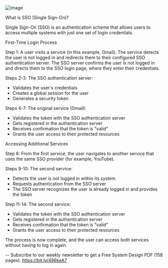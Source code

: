 ![image](https://github.com/user-attachments/assets/3cd73913-4483-4ccc-8fcf-517ec37395b8)

What is SSO (Single Sign-On)?

Single Sign-On (SSO) is an authentication scheme that allows users to access multiple systems with just one set of login credentials.

First-Time Login Process

Step 1: A user visits a service (in this example, Gmail). The service detects the user is not logged in and redirects them to their configured SSO authentication server. The SSO server confirms the user is not logged in and directs them to the SSO login page, where they enter their credentials.

Steps 2-3: The SSO authentication server:

- Validates the user's credentials
- Creates a global session for the user
- Generates a security token

Steps 4-7: The original service (Gmail):

- Validates the token with the SSO authentication server
- Gets registered in the authentication server
- Receives confirmation that the token is "valid"
- Grants the user access to their protected resources

Accessing Additional Services

Step 8: From the first service, the user navigates to another service that uses the same SSO provider (for example, YouTube).

Steps 9-10: The second service:

- Detects the user is not logged in within its system
- Requests authentication from the SSO server
- The SSO server recognizes the user is already logged in and provides the token

Step 11-14: The second service:

- Validates the token with the SSO authentication server
- Gets registered in the authentication server
- Receives confirmation that the token is "valid"
- Grants the user access to their protected resources

The process is now complete, and the user can access both services without having to log in again.

--
Subscribe to our weekly newsletter to get a Free System Design PDF (158 pages): https://bit.ly/496keA7
